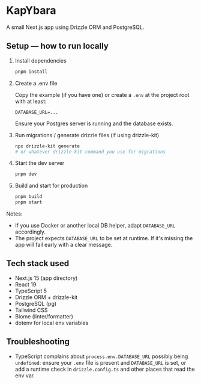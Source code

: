 # KapYbara

A small Next.js app using Drizzle ORM and PostgreSQL.

## Setup — how to run locally

1. Install dependencies

	```bash
	pnpm install
	```

2. Create a .env file

	Copy the example (if you have one) or create a `.env` at the project root with at least:

	```env
	DATABASE_URL=...
	```

	Ensure your Postgres server is running and the database exists.

3. Run migrations / generate drizzle files (if using drizzle-kit)

	```bash
	npx drizzle-kit generate
	# or whatever drizzle-kit command you use for migrations
	```

4. Start the dev server

	```bash
	pnpm dev
	```

5. Build and start for production

	```bash
	pnpm build
	pnpm start
	```

Notes:
- If you use Docker or another local DB helper, adapt `DATABASE_URL` accordingly.
- The project expects `DATABASE_URL` to be set at runtime. If it's missing the app will fail early with a clear message.

## Tech stack used

- Next.js 15 (app directory)
- React 19
- TypeScript 5
- Drizzle ORM + drizzle-kit
- PostgreSQL (pg)
- Tailwind CSS
- Biome (linter/formatter)
- dotenv for local env variables

## Troubleshooting

- TypeScript complains about `process.env.DATABASE_URL` possibly being `undefined`: ensure your `.env` file is present and `DATABASE_URL` is set, or add a runtime check in `drizzle.config.ts` and other places that read the env var.
